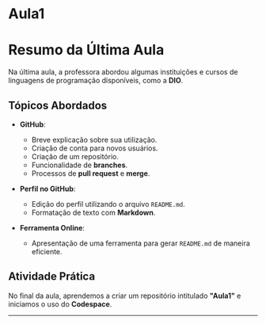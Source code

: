 # Aula1

# Resumo da Última Aula

Na última aula, a professora abordou algumas instituições e cursos de linguagens de programação disponíveis, como a **DIO**. 

## Tópicos Abordados

- **GitHub**:
  - Breve explicação sobre sua utilização.
  - Criação de conta para novos usuários.
  - Criação de um repositório.
  - Funcionalidade de **branches**.
  - Processos de **pull request** e **merge**.

- **Perfil no GitHub**:
  - Edição do perfil utilizando o arquivo `README.md`.
  - Formatação de texto com **Markdown**.

- **Ferramenta Online**:
  - Apresentação de uma ferramenta para gerar `README.md` de maneira eficiente.

## Atividade Prática

No final da aula, aprendemos a criar um repositório intitulado **"Aula1"** e iniciamos o uso do **Codespace**.

---
